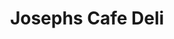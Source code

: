 ---
title: "Josephs Cafe Deli"
url: /portland/josephs-cafe-deli-northeast-halsey-street/
shop: deli
---